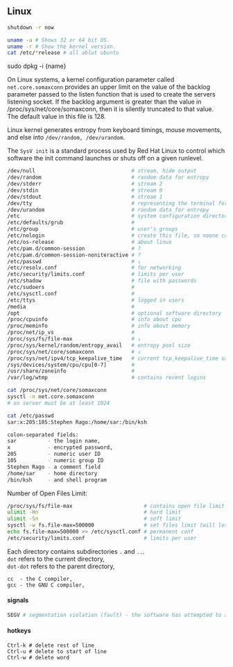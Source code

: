 Linux
-

````sh
shutdown -r now

uname -a # Shows 32 or 64 bit OS.
uname -r # Show the kernel version.
cat /etc/*release # all ablut ubuntu
````

sudo dpkg -i {name}

On Linux systems, a kernel configuration parameter called `net.core.somaxconn`
provides an upper limit on the value of the backlog parameter passed to the listen function
that is used to create the servers listening socket.
If the backlog argument is greater than the value in /proc/sys/net/core/somaxconn,
then it is silently truncated to that value.
The default value in this file is 128.

Linux kernel generates entropy from keyboard timings, mouse movements, and else into
`/dev/random, /dev/urandom`.

The `SysV init` is a standard process used by Red Hat Linux to control
which software the init command launches or shuts off on a given runlevel.

````sh
/dev/null                               # stream, hide output
/dev/random                             # random data for entropy
/dev/stderr                             # stream 2
/dev/stdin                              # stream 0
/dev/stdout                             # stream 1
/dev/tty                                # representing the terminal for the current process
/dev/urandom                            # random data for entropy
/etc                                    # system configuration directory
/etc/defaults/grub                      #
/etc/group                              # user's groups
/etc/nologin                            # create this file, so noone can login to machine
/etc/os-release                         # about linux
/etc/pam.d/common-session               # ?
/etc/pam.d/common-session-noniteractive # ?
/etc/passwd                             # ↓
/etc/resolv.conf                        # for networking
/etc/security/limits.conf               # limits per user
/etc/shadow                             # file with passwords
/etc/sudoers                            #
/etc/sysctl.conf                        #
/etc/ttys                               # logged in users
/media                                  #
/opt                                    # optional software directory
/proc/cpuinfo                           # info about cpu
/proc/meminfo                           # info about memory
/proc/net/ip_vs                         #
/proc/sys/fs/file-max                   # ↓
/proc/sys/kernel/random/entropy_avail   # entropy pool size
/proc/sys/net/core/somaxconn            # ↓
/proc/sys/net/ipv4/tcp_keepalive_time   # current tcp_keepalive_time value
/sys/devices/system/cpu/cpu[0-7]        #
/usr/share/zoneinfo                     #
/var/log/wtmp                           # contains recent logins
````

````sh
cat /proc/sys/net/core/somaxconn
sysctl -n net.core.somaxconn
# on server must be at least 1024
````

````sh
cat /etc/passwd
sar:x:205:105:Stephen Rago:/home/sar:/bin/ksh

colon-separated fields:
sar          - the login name,
x            - encrypted password,
205          - numeric user ID
105          - numeric group ID
Stephen Rago - a comment field
/home/sar    - home directory
/bin/ksh     - and shell program
````

Number of Open Files Limit:
````sh
/proc/sys/fs/file-max                       # contains open file limit
ulimit -Hn                                  # hard limit
ulimit -Sn                                  # soft limit
sysctl -w fs.file-max=500000                # set files limit (will lost after reboot)
echo fs.file-max=500000 >> /etc/sysctl.conf # permanent conf
/etc/security/limits.conf                   # limits per user
````

Each directory contains subdirectories `.` and `..`.
<br>`dot` refers to the current directory,
<br>`dot-dot` refers to the parent directory,

````
cc  - the C compiler,
gcc - the GNU C compiler,
````

#### signals

````sh
SEGV # segmentation violation (fault) - the software has attempted to access a restricted area of memory
````

#### hotkeys

````
Ctrl-k # delete rest of line
Ctrl-u # delete to start of line
Ctrl-w # delete word
````

